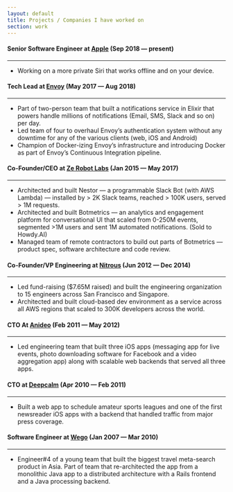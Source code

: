 ```yaml
---
layout: default
title: Projects / Companies I have worked on
section: work
---
```


#### Senior Software Engineer at [Apple](https://apple.com) (Sep 2018 &mdash; present)
* * *

* Working on a more private Siri that works offline and on your device.

#### Tech Lead at [Envoy](https://envoy.com) (May 2017 &mdash; Aug 2018)
* * *

* Part of two-person team that built a notifications service in Elixir that powers
handle millions of notifications (Email, SMS, Slack and so on) per day.
* Led team of four to overhaul Envoy’s authentication system without any downtime
for any of the various clients (web, iOS and Android)
* Champion of Docker-izing Envoy’s infrastructure and introducing Docker as part of
Envoy’s Continuous Integration pipeline.


#### Co-Founder/CEO at [Ze Robot Labs](https://zerobotlabs.com) (Jan 2015 &mdash; May 2017)
* * *

* Architected and built Nestor — a programmable Slack Bot (with AWS Lambda) —
installed by > 2K Slack teams, reached > 100K users, served > 1M requests.
* Architected and built Botmetrics — an analytics and engagement platform for
conversational UI that scaled from 0-250M events, segmented >1M users and sent
1M automated notifications. (Sold to Howdy.AI)
* Managed team of remote contractors to build out parts of Botmetrics — product
spec, software architecture and code review.

#### Co-Founder/VP Engineering at [Nitrous](https://nitrous.io) (Jun 2012 &mdash; Dec 2014)
* * *

* Led fund-raising ($7.65M raised) and built the engineering organization to 15
engineers across San Francisco and Singapore.
* Architected and built cloud-based dev environment as a service across all AWS
regions that scaled to 300K developers across the world.


#### CTO At [Anideo](http://anideo.com) (Feb 2011 &mdash; May 2012)
* * *

* Led engineering team that built three iOS apps (messaging app for live events,
photo downloading software for Facebook and a video aggregation app) along with
scalable web backends that served all three apps.

#### CTO at [Deepcalm](https://deepcalm.com) (Apr 2010 &mdash; Feb 2011)
* * *

* Built a web app to schedule amateur sports leagues and one of the first newsreader
iOS apps with a backend that handled traffic from major press coverage.

#### Software Engineer at [Wego](https://wego.com) (Jan 2007 &mdash; Mar 2010)
* * *

* Engineer#4 of a young team that built the biggest travel meta-search product in
Asia. Part of team that re-architected the app from a monolithic Java app to a
distributed architecture with a Rails frontend and a Java processing backend.
